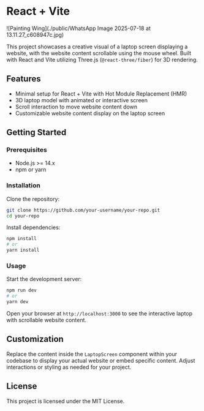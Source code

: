 
# React + Vite

![Painting Wing](./public/WhatsApp Image 2025-07-18 at 13.11.27_c608947c.jpg)

This project showcases a creative visual of a laptop screen displaying a website, with the website content scrollable using the mouse wheel. Built with React and Vite utilizing Three.js (`@react-three/fiber`) for 3D rendering.

## Features

- Minimal setup for React + Vite with Hot Module Replacement (HMR)
- 3D laptop model with animated or interactive screen
- Scroll interaction to move website content down
- Customizable website content display on the laptop screen

## Getting Started

### Prerequisites

- Node.js >= 14.x
- npm or yarn

### Installation

Clone the repository:

```bash
git clone https://github.com/your-username/your-repo.git
cd your-repo
```

Install dependencies:

```bash
npm install
# or
yarn install
```

### Usage

Start the development server:

```bash
npm run dev
# or
yarn dev
```

Open your browser at `http://localhost:3000` to see the interactive laptop with scrollable website content.

## Customization

Replace the content inside the `LaptopScreen` component within your codebase to display your actual website or embed specific content. Adjust interactions or styling as needed for your project.

## License

This project is licensed under the MIT License.
